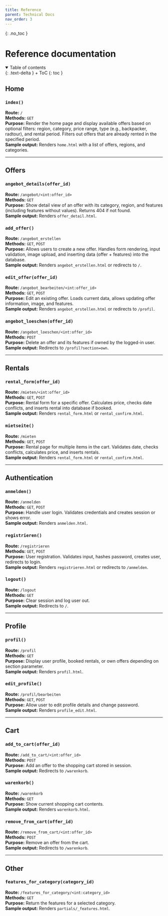 ```yaml
---
title: Reference
parent: Technical Docs
nav_order: 3
---
```


{: .no_toc }
# Reference documentation


<details open markdown="block">
{: .text-delta }
<summary>Table of contents</summary>
+ ToC
{: toc }
</details>

## Home

### `index()`
**Route:** `/`  
**Methods:** `GET`  
**Purpose:** Render the home page and display available offers based on optional filters: region, category, price range, type (e.g., backpacker, radtour), and rental period. Filters out offers that are already rented in the specified period.  
**Sample output:** Renders `home.html` with a list of offers, regions, and categories.

---

## Offers

### `angebot_details(offer_id)`
**Route:** `/angebot/<int:offer_id>`  
**Methods:** `GET`  
**Purpose:** Show detail view of an offer with its category, region, and features (including features without values). Returns 404 if not found.  
**Sample output:** Renders `offer_detail.html`.

### `add_offer()`
**Route:** `/angebot_erstellen`  
**Methods:** `GET`, `POST`  
**Purpose:** Allows users to create a new offer. Handles form rendering, input validation, image upload, and inserting data (offer + features) into the database.  
**Sample output:** Renders `angebot_erstellen.html` or redirects to `/`.

### `edit_offer(offer_id)`
**Route:** `/angebot_bearbeiten/<int:offer_id>`  
**Methods:** `GET`, `POST`  
**Purpose:** Edit an existing offer. Loads current data, allows updating offer information, image, and features.  
**Sample output:** Renders `angebot_erstellen.html` or redirects to `/profil`.

### `angebot_loeschen(offer_id)`
**Route:** `/angebot_loeschen/<int:offer_id>`  
**Methods:** `POST`  
**Purpose:** Delete an offer and its features if owned by the logged-in user.  
**Sample output:** Redirects to `/profil?section=own`.

---

## Rentals

### `rental_form(offer_id)`
**Route:** `/mieten/<int:offer_id>`  
**Methods:** `GET`, `POST`  
**Purpose:** Rental form for a specific offer. Calculates price, checks date conflicts, and inserts rental into database if booked.  
**Sample output:** Renders `rental_form.html` or `rental_confirm.html`.

### `mietseite()`
**Route:** `/mieten`  
**Methods:** `GET`, `POST`  
**Purpose:** Rental page for multiple items in the cart. Validates date, checks conflicts, calculates price, and inserts rentals.  
**Sample output:** Renders `rental_form.html` or `rental_confirm.html`.

---

## Authentication

### `anmelden()`
**Route:** `/anmelden`  
**Methods:** `GET`, `POST`  
**Purpose:** Handle user login. Validates credentials and creates session or shows error.  
**Sample output:** Renders `anmelden.html`.

### `registrieren()`
**Route:** `/registrieren`  
**Methods:** `GET`, `POST`  
**Purpose:** User registration. Validates input, hashes password, creates user, redirects to login.  
**Sample output:** Renders `registrieren.html` or redirects to `/anmelden`.

### `logout()`
**Route:** `/logout`  
**Methods:** `GET`  
**Purpose:** Clear session and log user out.  
**Sample output:** Redirects to `/`.

---

## Profile

### `profil()`
**Route:** `/profil`  
**Methods:** `GET`  
**Purpose:** Display user profile, booked rentals, or own offers depending on section parameter.  
**Sample output:** Renders `profil.html`.

### `edit_profile()`
**Route:** `/profil/bearbeiten`  
**Methods:** `GET`, `POST`  
**Purpose:** Allow user to edit profile details and change password.  
**Sample output:** Renders `profile_edit.html`.

---

## Cart

### `add_to_cart(offer_id)`
**Route:** `/add_to_cart/<int:offer_id>`  
**Methods:** `POST`  
**Purpose:** Add an offer to the shopping cart stored in session.  
**Sample output:** Redirects to `/warenkorb`.

### `warenkorb()`
**Route:** `/warenkorb`  
**Methods:** `GET`  
**Purpose:** Show current shopping cart contents.  
**Sample output:** Renders `warenkorb.html`.

### `remove_from_cart(offer_id)`
**Route:** `/remove_from_cart/<int:offer_id>`  
**Methods:** `POST`  
**Purpose:** Remove an offer from the cart.  
**Sample output:** Redirects to `/warenkorb`.

---

## Other

### `features_for_category(category_id)`
**Route:** `/features_for_category/<int:category_id>`  
**Methods:** `GET`  
**Purpose:** Return the features for a selected category.  
**Sample output:** Renders `partials/_features.html`.
